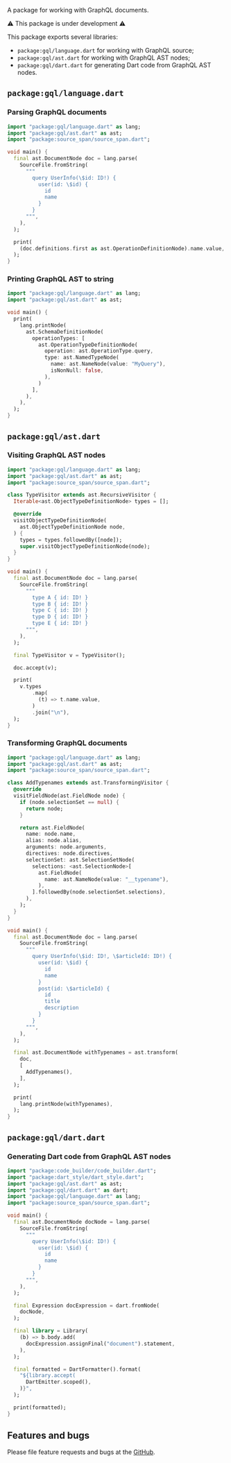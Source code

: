 A package for working with GraphQL documents.

⚠️ This package is under development ⚠️

This package exports several libraries:
- `package:gql/language.dart` for working with GraphQL source;
- `package:gql/ast.dart` for working with GraphQL AST nodes;
- `package:gql/dart.dart` for generating Dart code from GraphQL AST nodes.

## `package:gql/language.dart`

### Parsing GraphQL documents

```dart
import "package:gql/language.dart" as lang;
import "package:gql/ast.dart" as ast;
import "package:source_span/source_span.dart";

void main() {
  final ast.DocumentNode doc = lang.parse(
    SourceFile.fromString(
      """
        query UserInfo(\$id: ID!) {
          user(id: \$id) {
            id
            name
          }
        }
      """,
    ),
  );

  print(
    (doc.definitions.first as ast.OperationDefinitionNode).name.value,
  );
}
```

### Printing GraphQL AST to string

```dart
import "package:gql/language.dart" as lang;
import "package:gql/ast.dart" as ast;

void main() {
  print(
    lang.printNode(
      ast.SchemaDefinitionNode(
        operationTypes: [
          ast.OperationTypeDefinitionNode(
            operation: ast.OperationType.query,
            type: ast.NamedTypeNode(
              name: ast.NameNode(value: "MyQuery"),
              isNonNull: false,
            ),
          )
        ],
      ),
    ),
  );
}
```

## `package:gql/ast.dart`

### Visiting GraphQL AST nodes

```dart
import "package:gql/language.dart" as lang;
import "package:gql/ast.dart" as ast;
import "package:source_span/source_span.dart";

class TypeVisitor extends ast.RecursiveVisitor {
  Iterable<ast.ObjectTypeDefinitionNode> types = [];

  @override
  visitObjectTypeDefinitionNode(
    ast.ObjectTypeDefinitionNode node,
  ) {
    types = types.followedBy([node]);
    super.visitObjectTypeDefinitionNode(node);
  }
}

void main() {
  final ast.DocumentNode doc = lang.parse(
    SourceFile.fromString(
      """
        type A { id: ID! }
        type B { id: ID! }
        type C { id: ID! }
        type D { id: ID! }
        type E { id: ID! }
      """,
    ),
  );

  final TypeVisitor v = TypeVisitor();

  doc.accept(v);

  print(
    v.types
        .map(
          (t) => t.name.value,
        )
        .join("\n"),
  );
}
```

### Transforming GraphQL documents
```dart
import "package:gql/language.dart" as lang;
import "package:gql/ast.dart" as ast;
import "package:source_span/source_span.dart";

class AddTypenames extends ast.TransformingVisitor {
  @override
  visitFieldNode(ast.FieldNode node) {
    if (node.selectionSet == null) {
      return node;
    }

    return ast.FieldNode(
      name: node.name,
      alias: node.alias,
      arguments: node.arguments,
      directives: node.directives,
      selectionSet: ast.SelectionSetNode(
        selections: <ast.SelectionNode>[
          ast.FieldNode(
            name: ast.NameNode(value: "__typename"),
          ),
        ].followedBy(node.selectionSet.selections),
      ),
    );
  }
}

void main() {
  final ast.DocumentNode doc = lang.parse(
    SourceFile.fromString(
      """
        query UserInfo(\$id: ID!, \$articleId: ID!) {
          user(id: \$id) {
            id
            name
          }
          post(id: \$articleId) {
            id
            title
            description
          }
        }
      """,
    ),
  );

  final ast.DocumentNode withTypenames = ast.transform(
    doc,
    [
      AddTypenames(),
    ],
  );

  print(
    lang.printNode(withTypenames),
  );
}
```

## `package:gql/dart.dart`

### Generating Dart code from GraphQL AST nodes

```dart
import "package:code_builder/code_builder.dart";
import "package:dart_style/dart_style.dart";
import "package:gql/ast.dart" as ast;
import "package:gql/dart.dart" as dart;
import "package:gql/language.dart" as lang;
import "package:source_span/source_span.dart";

void main() {
  final ast.DocumentNode docNode = lang.parse(
    SourceFile.fromString(
      """
        query UserInfo(\$id: ID!) {
          user(id: \$id) {
            id
            name
          }
        }
      """,
    ),
  );

  final Expression docExpression = dart.fromNode(
    docNode,
  );

  final library = Library(
    (b) => b.body.add(
      docExpression.assignFinal("document").statement,
    ),
  );

  final formatted = DartFormatter().format(
    "${library.accept(
      DartEmitter.scoped(),
    )}",
  );

  print(formatted);
}
```

## Features and bugs

Please file feature requests and bugs at the [GitHub][tracker].

[tracker]: https://github.com/gql-dart/gql/issues

